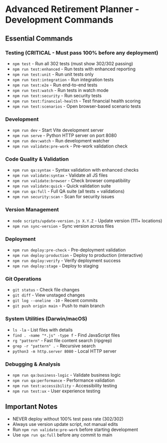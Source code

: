 # Advanced Retirement Planner - Development Commands

## Essential Commands

### Testing (CRITICAL - Must pass 100% before any deployment)
- `npm test` - Run all 302 tests (must show 302/302 passing)
- `npm run test:enhanced` - Run tests with enhanced reporting
- `npm run test:unit` - Run unit tests only
- `npm run test:integration` - Run integration tests
- `npm run test:e2e` - Run end-to-end tests
- `npm run test:watch` - Run tests in watch mode
- `npm run test:security` - Run security tests
- `npm run test:financial-health` - Test financial health scoring
- `npm run test:scenarios` - Open browser-based scenario tests

### Development
- `npm run dev` - Start Vite development server
- `npm run serve` - Python HTTP server on port 8080
- `npm run dev:watch` - Run development watcher
- `npm run validate:pre-work` - Pre-work validation check

### Code Quality & Validation
- `npm run qa:syntax` - Syntax validation with enhanced checks
- `npm run validate:syntax` - Validate all JS files
- `npm run validate:browser` - Check browser compatibility
- `npm run validate:quick` - Quick validation suite
- `npm run qa:full` - Full QA suite (all tests + validations)
- `npm run security:scan` - Scan for security issues

### Version Management
- `node scripts/update-version.js X.Y.Z` - Update version (111+ locations)
- `npm run sync-version` - Sync version across files

### Deployment
- `npm run deploy:pre-check` - Pre-deployment validation
- `npm run deploy:production` - Deploy to production (interactive)
- `npm run deploy:verify` - Verify deployment success
- `npm run deploy:stage` - Deploy to staging

### Git Operations
- `git status` - Check file changes
- `git diff` - View unstaged changes
- `git log --oneline -10` - Recent commits
- `git push origin main` - Push to main branch

### System Utilities (Darwin/macOS)
- `ls -la` - List files with details
- `find . -name "*.js" -type f` - Find JavaScript files
- `rg "pattern"` - Fast file content search (ripgrep)
- `grep -r "pattern" .` - Recursive search
- `python3 -m http.server 8080` - Local HTTP server

### Debugging & Analysis
- `npm run qa:business-logic` - Validate business logic
- `npm run qa:performance` - Performance validation
- `npm run test:accessibility` - Accessibility testing
- `npm run test:ux` - User experience testing

## Important Notes
- NEVER deploy without 100% test pass rate (302/302)
- Always use version update script, not manual edits
- Run `npm run validate:pre-work` before starting development
- Use `npm run qa:full` before any commit to main